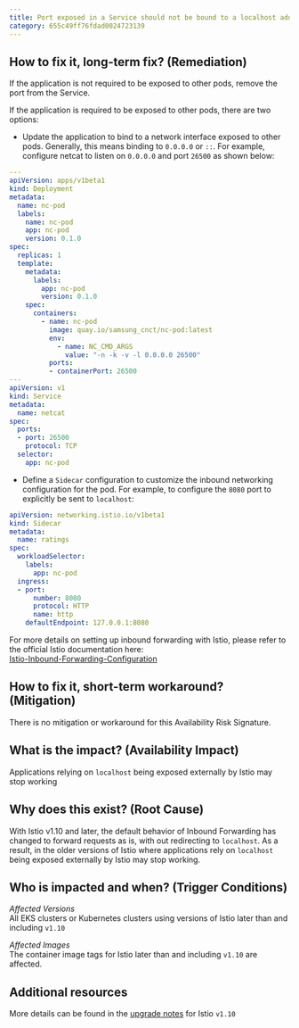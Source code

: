 ```yaml
---
title: Port exposed in a Service should not be bound to a localhost address
category: 655c49ff76fdad0024723139
---
```


## How to fix it, long-term fix? (Remediation)

If the application is not required to be exposed to other pods, remove the port from the Service.

If the application is required to be exposed to other pods, there are two options:

- Update the application to bind to a network interface exposed to other pods. Generally, this means binding to `0.0.0.0` or `::`. For example, configure netcat to listen on `0.0.0.0` and port `26500` as shown below:

```yaml
---
apiVersion: apps/v1beta1
kind: Deployment
metadata:
  name: nc-pod
  labels:
    name: nc-pod
    app: nc-pod
    version: 0.1.0
spec:
  replicas: 1
  template:
    metadata:
      labels:
        app: nc-pod
        version: 0.1.0
    spec:
      containers:
        - name: nc-pod
          image: quay.io/samsung_cnct/nc-pod:latest
          env:
            - name: NC_CMD_ARGS
              value: "-n -k -v -l 0.0.0.0 26500"
          ports:
          - containerPort: 26500
---
apiVersion: v1
kind: Service
metadata:
  name: netcat
spec:
  ports:
  - port: 26500
    protocol: TCP
  selector:
    app: nc-pod
```

- Define a `Sidecar` configuration to customize the inbound networking configuration for the pod. For example, to configure the `8080` port to explicitly be sent to `localhost`:

```yaml
apiVersion: networking.istio.io/v1beta1
kind: Sidecar
metadata:
  name: ratings
spec:
  workloadSelector:
    labels:
      app: nc-pod
  ingress:
  - port:
      number: 8080
      protocol: HTTP
      name: http
    defaultEndpoint: 127.0.0.1:8080
```

For more details on setting up inbound forwarding with Istio, please refer to the official Istio documentation here:  
[Istio-Inbound-Forwarding-Configuration](https://istio.io/latest/news/releases/1.10.x/announcing-1.10/upgrade-notes/#inbound-forwarding-configuration)

## How to fix it, short-term workaround? (Mitigation)

There is no mitigation or workaround for this Availability Risk Signature.

## What is the impact? (Availability Impact)

Applications relying on `localhost` being exposed externally by Istio may stop working

## Why does this exist? (Root Cause)

With Istio v1.10 and later, the default behavior of Inbound Forwarding has changed to forward requests as is, with out redirecting to `localhost`. As a result, in the older versions of Istio where applications rely on `localhost` being exposed externally by Istio may stop working.

## Who is impacted and when? (Trigger Conditions)

_Affected Versions_  
All EKS clusters or Kubernetes clusters using versions of Istio later than and including `v1.10`

_Affected Images_  
The container image tags for Istio later than and including `v1.10` are affected.

## Additional resources

More details can be found in the [upgrade notes](https://istio.io/latest/news/releases/1.10.x/announcing-1.10/upgrade-notes/#inbound-forwarding-configuration) for Istio `v1.10`